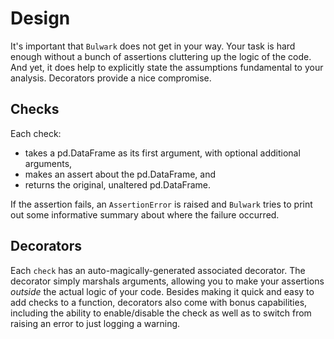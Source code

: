 Design
======

It's important that `Bulwark` does not get in your way. Your task is hard
enough without a bunch of assertions cluttering up the logic of the
code. And yet, it does help to explicitly state the assumptions
fundamental to your analysis. Decorators provide a nice compromise.

Checks
------

Each check:

- takes a pd.DataFrame as its first argument, with optional additional
  arguments,
- makes an assert about the pd.DataFrame, and
- returns the original, unaltered pd.DataFrame.

If the assertion fails, an `AssertionError` is raised and `Bulwark`
tries to print out some informative summary about where the failure
occurred.

Decorators
----------

Each `check` has an auto-magically-generated associated decorator. The
decorator simply marshals arguments, allowing you to make your
assertions *outside* the actual logic of your code. Besides making it
quick and easy to add checks to a function, decorators also come with
bonus capabilities, including the ability to enable/disable the check as
well as to switch from raising an error to just logging a warning.
